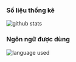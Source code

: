### Số liệu thống kê
![github stats](https://github-readme-stats.vercel.app/api/?username=ndbiaw&show_icons=true&locale=ja&bg_color=100,43cea2,185a9d)
### Ngôn ngữ được dùng
![language used](https://github-readme-stats.vercel.app/api/top-langs/?username=ndbiaw&layout=compact&locale=ja&bg_color=100,43cea2,185a9d)
